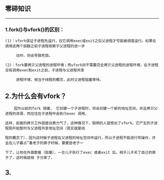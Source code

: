 ## 零碎知识

------------------------------------------------------------------------


### 1.fork()与vfork()的区别：

	(1)：vfork保证子进程先运行，在它调用exec或exit之后父进程才可能被调度运行。如果在调用这两个函数之前子进程依赖于父进程的进一步
	
	     动作，则会导致死锁。

	(2)：fork要拷贝父进程的进程环境；而vfork则不需要完全拷贝父进程的进程环境，在子进程没有调用exec和exit之前，子进程与父进程共享
	
	     进程环境，相当于线程的概念，此时父进程阻塞等待。


##	2.为什么会有vfork？
	
	    因为以前的fork 很傻， 它创建一个子进程时，将会创建一个新的地址空间，并且拷贝父进程的资源，而往往在子进程中会执行exec 调用，
		
	这样，前面的拷贝工作就是白费力气了，这种情况下，聪明的人就想出了vfork，它产生的子进程刚开始暂时与父进程共享地址空间（其实就是线
	
	程的概念了），因为这时候子进程在父进程的地址空间中运行，所以子进程不能进行写操作，并且在儿子霸占”着老子的房子时候，要委屈老子一
	
	下了，让他在外面歇着（阻塞），一旦儿子执行了exec 或者exit 后，相于儿子买了自己的房子了，这时候就相 于分家了。
	

## 3.







